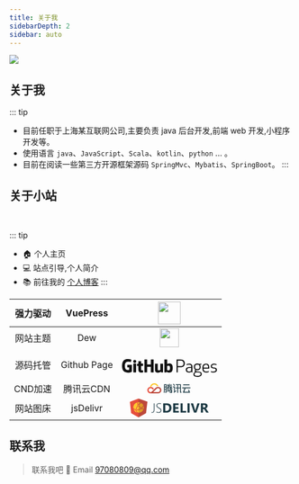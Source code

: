 ```yaml
---
title: 关于我
sidebarDepth: 2
sidebar: auto
---
```


![](https://cdn.jsdelivr.net/gh/hvnobug/assets/common/avatar.png)

## 关于我

::: tip
* 目前任职于上海某互联网公司,主要负责 java 后台开发,前端 web 开发,小程序开发等。
* 使用语言 `java`、`JavaScript`、`Scala`、`kotlin`、`python` ... 。
* 目前在阅读一些第三方开源框架源码 `SpringMvc`、`Mybatis`、`SpringBoot`。
:::

## 关于小站

<br/>

::: tip
* :house: 个人主页
* :computer: 站点引导,个人简介
* :books: 前往我的 [个人博客](https://blog.hvnobug.com)
:::

强力驱动 | VuePress |<a href="https://vuepress.vuejs.org/" target="_blank"><img src="http://caibaojian.com/vuepress/hero.png" height="40"/></a>
:----:|:----:|:----:
网站主题 | Dew | <a href="/pages/theme-document/"><img src="https://cdn.jsdelivr.net/gh/hvnobug/assets/common/avatar.png" height="34"/></a>
源码托管 | Github Page| <a href="https://pages.github.com/" target="_blank"><svg style="margin-top: 15px;" version="1.1" id="Layer_1" xmlns="http://www.w3.org/2000/svg" xmlns:xlink="http://www.w3.org/1999/xlink" x="0px" y="0px" width="169px" height="34px" viewBox="0 0 169 34" enable-background="new 0 0 169 34" xml:space="preserve"><path fill="#111111" d="M98.955,23.733h-2.081V0.78h7.009c5.723,0,7.682,3.305,7.682,6.886s-1.959,6.886-7.682,6.886h-4.927V23.733z M98.955,12.624h5.203c4.315,0,5.141-2.755,5.141-4.958s-0.827-4.958-5.141-4.958h-5.203V12.624z M119.193,10.023 c-2.05,0-3.397,0.367-4.591,0.765V8.951c1.347-0.581,3.122-0.826,4.591-0.826c4.591,0,5.785,2.081,5.785,5.141v10.466h-1.194 l-0.459-1.224c-1.377,1.01-3.091,1.53-4.621,1.53c-4.009,0-5.356-2.357-5.356-4.928c0-2.601,1.439-4.529,5.448-4.774l4.04-0.245 v-0.857C122.835,11.002,122.04,10.023,119.193,10.023z M118.642,15.991c-2.173,0.214-3.122,1.347-3.122,3.121 c0,1.377,0.337,3.03,3.244,3.03c1.653,0,2.754-0.46,4.07-1.224v-5.325L118.642,15.991z M131.71,19.449 c-0.337,0.336-0.582,0.765-0.582,1.132c0,0.765,0.367,1.102,1.163,1.193l5.203,0.612c2.877,0.306,4.193,1.439,4.193,4.101 c0,3.734-3.734,5.203-7.957,5.203c-4.285,0-6.855-1.255-6.855-4.621c0-2.081,1.439-3.459,3.153-4.04v-0.031 c-0.582-0.398-0.979-1.01-0.979-2.02c0-0.856,0.52-1.56,1.163-2.081c-1.836-1.01-2.448-2.877-2.448-5.019 c0-3.152,1.346-5.754,5.968-5.754c0.949,0,1.745,0.122,2.449,0.306h5.203v1.163l-2.571,0.735c0.643,0.979,0.887,2.203,0.887,3.55 c0,3.153-1.347,5.754-5.968,5.754C132.965,19.633,132.291,19.571,131.71,19.449z M132.597,23.58c-2.02,0.46-3.734,1.408-3.734,3.367 c0,2.265,1.714,2.908,4.866,2.908c3.061,0,5.937-0.765,5.937-3.367c0-1.561-0.735-2.173-2.601-2.388L132.597,23.58z M137.708,13.879 c0-2.02-0.398-3.887-3.979-3.887s-3.978,1.867-3.978,3.887s0.398,3.886,3.978,3.886S137.708,15.899,137.708,13.879z M149.206,8.125 c5.203,0,5.815,3.55,5.815,7.957v0.979h-10.1c0.123,2.662,0.827,5.081,4.285,5.081c2.203,0,3.55-0.214,5.05-0.857v1.836 c-1.714,0.765-3.55,0.918-5.05,0.918c-5.172,0-6.427-3.55-6.427-7.957S144.033,8.125,149.206,8.125z M144.921,15.317h7.957 c0-2.724-0.153-5.295-3.673-5.295C145.655,10.023,145.013,12.563,144.921,15.317z M163.191,14.95 c4.346,0.398,5.387,1.867,5.387,4.376c0,2.356-1.5,4.713-6.151,4.713c-1.469,0-3.581-0.368-4.56-0.765v-1.836 c0.949,0.336,2.418,0.704,4.591,0.704c3.183,0,4.04-1.347,4.04-2.785c0-1.408-0.429-2.387-3.458-2.632 c-4.438-0.398-5.356-1.959-5.356-4.07c0-2.173,1.408-4.529,5.723-4.529c1.438,0,3.06,0.183,4.407,0.765v1.837 c-1.193-0.398-2.387-0.704-4.438-0.704c-3.03,0-3.673,1.133-3.673,2.632C159.703,14.001,160.253,14.705,163.191,14.95z M17.184,10.327H9.687c-0.194,0-0.35,0.157-0.35,0.35v3.666c0,0.193,0.157,0.35,0.35,0.35h2.925v4.555c0,0-0.657,0.223-2.472,0.223 c-2.142,0-5.134-0.783-5.134-7.362c0-6.582,3.116-7.447,6.041-7.447c2.532,0,3.623,0.446,4.317,0.66 c0.218,0.067,0.42-0.15,0.42-0.344l0.837-3.541c0-0.09-0.031-0.199-0.134-0.274C16.204,0.963,14.484,0,10.139,0 C5.134,0,0,2.129,0,12.366c0,10.241,5.878,11.766,10.832,11.766c4.102,0,6.589-1.752,6.589-1.752c0.102-0.057,0.114-0.2,0.114-0.265 V10.678C17.535,10.484,17.378,10.327,17.184,10.327z M56.129,1.226c0-0.195-0.155-0.352-0.349-0.352h-4.221 c-0.193,0-0.349,0.157-0.349,0.352c0,0.001,0.001,8.158,0.001,8.158h-6.58V1.226c0-0.195-0.156-0.352-0.349-0.352h-4.221 c-0.192,0-0.349,0.157-0.349,0.352v22.095c0,0.194,0.157,0.353,0.349,0.353h4.221c0.193,0,0.349-0.158,0.349-0.353v-9.453h6.58 c0,0-0.012,9.452-0.012,9.453c0,0.194,0.157,0.353,0.349,0.353h4.232c0.193,0,0.348-0.158,0.349-0.353V1.226z M25.303,4.125 c0-1.52-1.218-2.748-2.722-2.748c-1.502,0-2.722,1.228-2.722,2.748c0,1.519,1.22,2.751,2.722,2.751 C24.085,6.876,25.303,5.644,25.303,4.125z M25.002,18.657c0-0.566,0-10.197,0-10.197c0-0.194-0.156-0.352-0.349-0.352h-4.208 c-0.192,0-0.365,0.199-0.365,0.393c0,0,0,12.27,0,14.613c0,0.429,0.268,0.556,0.614,0.556c0,0,1.796,0,3.792,0 c0.416,0,0.518-0.203,0.518-0.564C25.002,22.323,25.002,19.252,25.002,18.657z M72.511,8.141h-4.189 c-0.192,0-0.349,0.158-0.349,0.353v10.831c0,0-1.064,0.779-2.575,0.779c-1.511,0-1.911-0.685-1.911-2.165c0-1.48,0-9.444,0-9.444 c0-0.195-0.156-0.353-0.349-0.353h-4.251c-0.192,0-0.349,0.158-0.349,0.353c0,0,0,5.768,0,10.16c0,4.397,2.448,5.472,5.816,5.472 c2.763,0,4.991-1.526,4.991-1.526s0.106,0.804,0.154,0.9c0.048,0.096,0.173,0.19,0.309,0.19l2.705-0.012 c0.192,0,0.349-0.157,0.349-0.351L72.86,8.495C72.86,8.3,72.704,8.141,72.511,8.141z M84.19,7.645c-2.379,0-3.997,1.061-3.997,1.061 v-7.48c0-0.195-0.156-0.352-0.348-0.352h-4.233c-0.193,0-0.349,0.157-0.349,0.352v22.095c0,0.194,0.156,0.353,0.349,0.353 c0,0,2.937,0,2.937,0c0.132,0,0.232-0.069,0.306-0.188c0.073-0.118,0.178-1.018,0.178-1.018s1.732,1.64,5.009,1.64 c3.847,0,6.053-1.952,6.053-8.764C90.094,8.535,86.571,7.645,84.19,7.645z M82.538,20.091c-1.453-0.045-2.438-0.704-2.438-0.704 v-6.995c0,0,0.971-0.596,2.165-0.702c1.509-0.135,2.962,0.321,2.962,3.919C85.227,19.404,84.571,20.152,82.538,20.091z M37.058,8.106h-3.166c0,0-0.005-4.183-0.005-4.184c0-0.158-0.081-0.238-0.265-0.238h-4.315c-0.168,0-0.258,0.074-0.258,0.235v4.322 c0,0-2.162,0.522-2.309,0.564c-0.145,0.043-0.253,0.177-0.253,0.337v2.716c0,0.195,0.156,0.353,0.349,0.353h2.212 c0,0,0,2.841,0,6.535c0,4.858,3.404,5.335,5.702,5.335c1.05,0,2.305-0.338,2.513-0.414c0.125-0.045,0.198-0.175,0.198-0.317 l0.004-2.991c0-0.195-0.164-0.353-0.35-0.353c-0.184,0-0.657,0.076-1.142,0.076c-1.556,0-2.082-0.723-2.082-1.66 c0-0.935-0.001-6.211-0.001-6.211h3.167c0.193,0,0.349-0.158,0.349-0.353V8.458C37.407,8.263,37.25,8.106,37.058,8.106z"/></svg></a>
CND加速  | 腾讯云CDN | <a href="https://cloud.tencent.com/product/cdn"><svg id="图层_1" xmlns="http://www.w3.org/2000/svg" width="78" height="18" viewBox="0 0 78 18"><style>.st0{fill:#000}.st1{fill:#00a3ff}.st2{fill:#00c8dc}.st3{fill:#006eff}</style><g id="XMLID_25_"><path id="XMLID_38_" class="st0" d="M59.3 1.7h-8.9V3h2.7v4.8h-3.2v1.3h3.2V17h1.5V9.1H58v7.6h2.7v-1.3h-1.2V1.7h-.2zm-4.8 5.9V3H58v4.8h-3.4v-.2z"/><path id="XMLID_14_" class="st0" d="M34.5 13.3h7.1v1.3h-7.1z"/><path id="XMLID_33_" class="st0" d="M29.6 10.9c0 2.3-.1 4.2-.6 5.7 0 .1 0 .1.1.1h1.3c.5-2.2.5-4 .5-5.3h1.8v4h-1.2c-.1 0-.1 0-.1.1l.4 1.2h2.3v-15h-4.4l-.1 9.2zm1.4-.6v-3h1.8v3.2H31v-.2zM32.8 3v3.1H31V3h1.8z"/><path id="XMLID_30_" class="st0" d="M42.1 7h1.7V5.8h-5.1c.1-.4.2-.9.5-1.2h4.4V3.4h-1.2c.1-.7.5-1.6.5-1.6 0-.1 0-.1-.1-.1h-1.1l-.5 1.7h-1.6c.1-.7.2-1.5.4-2.2 0-.1 0-.1-.1-.1h-1.2c-.1.9-.2 1.7-.5 2.4h-.9l-.5-1.7h-1.1c-.1 0-.1 0-.1.1s.2.9.5 1.6h-1.2v1.2h2.8c-.1.4-.2.9-.5 1.2h-2.7v1.2h2.1c-.9 1.2-1.7 1.7-2.1 2v1.3c0 .1.1.1.2 0 .4-.1.9-.5 1.2-.9h4.9v1.8H37l.1-1.1c0-.1 0-.1-.1-.1h-1.2l-.1 2.2c0 .1 0 .1.1.1h6.6v3.2h-2.9c-.1 0-.1 0-.1.1l.4 1.2H44v-5.6h-1.6V8.9c.6.5 1.2 1 1.8 1.2.1.1.2.1.2 0V8.8c-.6-.2-1.5-.7-2.3-1.8zm-1.6 0c.2.5.6 1 1 1.3h-4.3c.4-.4.6-.9 1-1.3h2.3z"/><path id="XMLID_8_" class="st0" d="M51.2 12.4l-2.4 1.8V5.8h-3.2v1.5h1.8v8.1c-.5.4-.9.5-.9.5l.9 1.1 3.9-2.9-.1-1.7c.3 0 .2-.1 0 0z"/><path id="XMLID_7_" class="st0" d="M47.6 4.5H49c.2 0 .2-.1.2-.1l-2-3.1h-1.5l-.1.1c.1.1 2 3.1 2 3.1z"/><path id="XMLID_6_" class="st0" d="M63.6 2h11.2v1.5H63.6z"/><path id="XMLID_5_" class="st0" d="M67.7 8.9h8.8V7.4H62v1.5h4c-.9 2.2-2.8 7.6-2.9 7.7 0 .1 0 .1.1.1h12.5c.1 0 .1-.1.1-.1L74 11.7h-1.5c-.1 0-.1.1-.1.1 0 .1 1.3 3.5 1.3 3.5h-8.2l2.2-6.4z"/></g><g id="XMLID_19_"><path id="XMLID_22_" class="st1" d="M21.5 14.7c-.4.4-1.2 1-2.6 1h-8.6c2.6-2.5 4.8-4.6 5-4.8.2-.2.7-.7 1.2-1.1 1-.9 1.8-1 2.5-1 1 0 1.8.4 2.5 1 1.4 1.3 1.4 3.6 0 4.9m1.7-6.5c-1-1.1-2.5-1.8-4.1-1.8-1.4 0-2.6.5-3.7 1.3-.4.4-1 .8-1.5 1.4-.4.4-9 8.8-9 8.8.5.1 1.1.1 1.6.1h10.9c.8 0 1.4 0 2-.1 1.3-.1 2.6-.6 3.7-1.6 2.3-2.2 2.3-5.9.1-8.1z"/><path id="XMLID_2_" class="st2" d="M9.2 7.6C8.1 6.8 7 6.4 5.7 6.4c-1.6 0-3.1.7-4.1 1.8-2.2 2.3-2.2 5.9.1 8.2 1 .9 2 1.4 3.2 1.5l2.3-2.2H5.9c-1.3-.1-2.1-.5-2.6-1-1.4-1.4-1.4-3.6-.1-5 .7-.7 1.5-1 2.5-1 .6 0 1.5.1 2.4 1 .4.4 1.5 1.2 1.9 1.6h.1l1.5-1.5v-.1c-.7-.7-1.8-1.6-2.4-2.1"/><path id="XMLID_1_" class="st3" d="M19.7 5.1c-1.1-3-4-5.1-7.3-5.1-3.9 0-7 2.9-7.6 6.5.3 0 .6-.1 1-.1s.9.1 1.3.1c.5-2.5 2.7-4.3 5.3-4.3 2.2 0 4.1 1.3 5 3.2 0 0 .1.1.1 0 .7-.1 1.5-.3 2.2-.3 0 .1 0 .1 0 0"/></g></svg></a>
网站图床 | jsDelivr |<a href="https://www.jsdelivr.com/"><svg viewBox="0 0 140 34" width="140" height="34" xmlns="http://www.w3.org/2000/svg"><style type="text/css">.st0{fill:#1E3B45;}.st1{fill:#BD483B;}.st2{fill:#E64E3D;}		.st3{fill:#FEC82F;}.st4{fill:#DF9C26;}</style><g><g><g><path class="st0" d="M43.616,19.576c0,4.005-1.389,6.008-4.168,6.008c-0.432,0-0.853-0.059-1.261-0.174v-1.112 c0.455,0.154,0.883,0.232,1.285,0.232c1.065,0,1.833-0.404,2.304-1.209c0.471-0.807,0.706-2.063,0.706-3.769V8.693h1.134V19.576z "/><path class="st0" d="M47.065,24.705v-1.309c1.188,0.756,2.393,1.135,3.612,1.135c1.296,0,2.28-0.268,2.952-0.805 c0.671-0.537,1.007-1.288,1.007-2.251c0-0.85-0.226-1.528-0.678-2.032c-0.451-0.506-1.429-1.194-2.935-2.067 c-1.682-0.979-2.747-1.799-3.195-2.46c-0.447-0.66-0.671-1.422-0.671-2.286c0-1.172,0.455-2.169,1.366-2.988 c0.911-0.817,2.126-1.227,3.647-1.227c0.988,0,1.975,0.166,2.963,0.498v1.204c-0.972-0.44-2.011-0.66-3.113-0.66 c-1.127,0-2.02,0.287-2.681,0.858c-0.659,0.571-0.99,1.297-0.99,2.177c0,0.848,0.226,1.524,0.677,2.026 c0.452,0.5,1.426,1.184,2.923,2.048c1.551,0.881,2.584,1.663,3.097,2.345c0.514,0.684,0.77,1.469,0.77,2.356 c0,1.274-0.442,2.311-1.325,3.114c-0.884,0.803-2.133,1.204-3.746,1.204c-0.572,0-1.229-0.09-1.973-0.266 C48.027,25.141,47.459,24.936,47.065,24.705z"/>				<path class="st0" d="M59.104,25.295V8.693h5.881c5.895,0,8.844,2.698,8.844,8.093c0,2.585-0.805,4.65-2.413,6.194 c-1.61,1.543-3.753,2.315-6.431,2.315H59.104z M62.844,11.739v10.522h1.852c1.621,0,2.892-0.485,3.814-1.458 c0.922-0.973,1.383-2.296,1.383-3.97c0-1.583-0.457-2.827-1.372-3.734c-0.914-0.907-2.199-1.36-3.85-1.36H62.844z"/><path class="st0" d="M86.841,25.295h-9.957V8.693h9.574v3.046h-5.834v3.693h5.43v3.032h-5.43v3.796h6.217V25.295z"/>				<path class="st0" d="M99.893,25.295h-9.887V8.693h3.74v13.568h6.147V25.295z"/>				<path class="st0" d="M105.989,8.693v16.602h-3.74V8.693H105.989z"/>				<path class="st0" d="M123.834,8.693l-5.719,16.602h-4.236l-5.651-16.602h4.029l3.462,11.553c0.186,0.625,0.297,1.178,0.336,1.657 h0.068c0.055-0.518,0.174-1.084,0.36-1.702l3.439-11.508H123.834z"/>				<path class="st0" d="M140,25.295h-4.295l-2.581-4.273c-0.193-0.322-0.379-0.613-0.555-0.868 c-0.178-0.254-0.358-0.473-0.539-0.654c-0.182-0.18-0.369-0.321-0.567-0.416c-0.197-0.096-0.41-0.145-0.643-0.145h-1.006v6.356 h-3.74V8.693h5.926c4.029,0,6.043,1.506,6.043,4.515c0,0.578-0.088,1.114-0.266,1.604c-0.178,0.49-0.428,0.932-0.752,1.325 c-0.324,0.395-0.717,0.733-1.176,1.02c-0.459,0.285-0.969,0.508-1.534,0.67v0.047c0.248,0.076,0.486,0.203,0.719,0.375 c0.231,0.174,0.455,0.377,0.67,0.61c0.217,0.231,0.424,0.479,0.619,0.746c0.197,0.266,0.377,0.526,0.539,0.782L140,25.295z  M129.815,11.495v4.619h1.62c0.803,0,1.448-0.231,1.932-0.694c0.494-0.471,0.742-1.053,0.742-1.749 c0-1.45-0.87-2.177-2.605-2.177H129.815z"/>			</g>		</g>		<g>			<polygon class="st1" points="15.386,0.338 12.28,11.376 12.28,11.48 12.28,22.519 15.386,33.662 15.386,33.662 18.58,22.519 18.58,11.48 18.58,11.376 15.386,0.338"/>			<g>				<g>					<polyline class="st2" points="15.386,0.338 0,5.88 2.186,26.372 15.386,33.662"/>					<polyline class="st1" points="15.386,33.662 28.654,26.297 31.137,5.807 15.386,0.338"/>				</g>				<g>					<path class="st3" d="M12.594,25.088c-1.514-0.473-2.864-1.317-3.94-2.431l-0.003-0.002c-0.131-0.137-0.257-0.274-0.381-0.418 c-0.838-0.979-1.478-2.13-1.857-3.396c0.251,0.233,0.518,0.447,0.796,0.647l0,0c0.003,0.008,0.008,0.016,0.011,0.027 c-0.003-0.012-0.008-0.02-0.011-0.027c0.398,0.279,0.822,0.526,1.269,0.737c0.141,0.064,0.282,0.125,0.427,0.186 c0.177,0.07,0.36,0.135,0.542,0.195c0.011,0.006,0.024,0.006,0.035,0.01c0.032,0.012,0.065,0.023,0.097,0.033 c0.074,0.756,0.649,1.372,1.39,1.504C11.256,23.31,11.802,24.299,12.594,25.088z"/>					<path class="st3" d="M13.174,11.794c0,0.324,0.088,0.627,0.243,0.883c-1.25,1.753-2.108,3.656-2.479,5.539 c-0.041,0.209-0.077,0.416-0.105,0.619c-0.429,0.113-0.79,0.393-1.016,0.762c-0.013,0-0.024-0.004-0.035-0.01 c-0.023-0.006-0.04-0.014-0.061-0.021c-0.142-0.045-0.281-0.098-0.417-0.152c-0.204-0.08-0.403-0.174-0.598-0.272 c-0.663-0.338-1.26-0.772-1.781-1.291c-0.11-0.111-0.213-0.219-0.311-0.332L6.573,17.47c-0.038-0.045-0.078-0.092-0.115-0.137 c-0.017-0.021-0.032-0.039-0.047-0.059c-0.014-0.018-0.024-0.031-0.037-0.045c-0.005-0.01-0.013-0.016-0.017-0.023 c-0.02-0.022-0.037-0.047-0.053-0.068c-0.008-0.012-0.017-0.022-0.023-0.029c-0.001-0.004-0.002-0.004-0.004-0.008 c-0.013-0.014-0.024-0.033-0.037-0.049c-0.055-0.072-0.107-0.149-0.157-0.225c-0.009-0.012-0.019-0.024-0.025-0.039 c-0.006-0.006-0.015-0.018-0.02-0.027c-0.014-0.203-0.02-0.408-0.02-0.617c0-1.882,0.557-3.636,1.512-5.105 c0.113-0.176,0.235-0.348,0.361-0.514c0.12-0.16,0.245-0.319,0.374-0.467c1.126-1.317,2.61-2.315,4.299-2.847 c0.026,0.182,0.059,0.367,0.095,0.553c0.192,0.967,0.513,1.942,0.949,2.898C13.337,10.962,13.174,11.36,13.174,11.794z"/><path class="st3" d="M12.176,20.479c0,0.221-0.079,0.424-0.212,0.58c-0.029,0.037-0.061,0.068-0.096,0.1 c-0.161,0.141-0.368,0.225-0.596,0.225c-0.173,0-0.335-0.049-0.472-0.135c-0.147-0.09-0.265-0.219-0.342-0.375 c-0.058-0.121-0.089-0.252-0.089-0.395c0-0.26,0.11-0.494,0.286-0.658c0.029-0.027,0.06-0.051,0.091-0.074 c0.148-0.107,0.331-0.17,0.526-0.17c0.206,0,0.395,0.068,0.546,0.186c0.085,0.063,0.155,0.139,0.213,0.229 C12.125,20.129,12.176,20.299,12.176,20.479z"/>					<path class="st3" d="M15.777,11.794c0,0.147-0.032,0.281-0.094,0.403c-0.148,0.299-0.456,0.502-0.808,0.502 c-0.044,0-0.087-0.002-0.128-0.006c-0.008-0.004-0.016-0.004-0.025-0.006c-0.383-0.066-0.684-0.369-0.741-0.756 c-0.007-0.043-0.01-0.09-0.01-0.137c0-0.102,0.017-0.201,0.05-0.295c0.123-0.354,0.46-0.606,0.854-0.606h0.002 c0.012,0,0.024,0,0.036,0c0.392,0.018,0.72,0.285,0.827,0.645C15.765,11.62,15.777,11.706,15.777,11.794z"/>					<path class="st4" d="M24.752,16.143c0,0.907-0.129,1.782-0.368,2.61c-0.799-0.211-1.606-0.52-2.4-0.914 c0.022-0.109,0.033-0.221,0.033-0.336c0-0.225-0.044-0.442-0.125-0.639c0.031-0.029,0.064-0.061,0.095-0.094 c0.957-0.977,1.763-2.055,2.404-3.212C24.625,14.379,24.752,15.248,24.752,16.143z"/>					<path class="st4" d="M23.881,12.196c-0.063,0.139-0.131,0.277-0.201,0.416c-0.627,1.235-1.455,2.382-2.459,3.407 c-0.009,0.01-0.02,0.02-0.028,0.027c-0.255-0.156-0.557-0.244-0.879-0.244c-0.375,0-0.722,0.123-1.004,0.328 c-0.514-0.404-1.011-0.848-1.49-1.327c-0.608-0.604-1.157-1.247-1.647-1.909c0.252-0.297,0.405-0.68,0.405-1.102 c0-0.313-0.087-0.61-0.237-0.862c1.21-1.163,2.547-2.106,3.917-2.788C21.83,9.103,23.099,10.514,23.881,12.196z"/>					<path class="st4" d="M21.217,17.503c0,0.379-0.23,0.701-0.556,0.836c-0.108,0.045-0.225,0.07-0.348,0.07 c-0.063,0-0.125-0.008-0.185-0.02c-0.385-0.082-0.681-0.408-0.715-0.805c0.011-0.01,0.021-0.016,0.028-0.022 c-0.01-0.008-0.021-0.014-0.03-0.023c-0.001-0.012-0.001-0.022-0.001-0.037c0-0.389,0.25-0.723,0.601-0.85 c0.095-0.033,0.196-0.053,0.302-0.053c0.09,0,0.179,0.014,0.262,0.039c0.346,0.105,0.606,0.412,0.64,0.785 C21.217,17.45,21.217,17.478,21.217,17.503z"/>					<path class="st4" d="M21.452,18.767c-0.301,0.274-0.7,0.44-1.139,0.44c-0.351,0-0.677-0.107-0.949-0.289 c-0.039,0.025-0.078,0.051-0.115,0.072c-1.233,0.781-2.538,1.352-3.864,1.698v4.824c3.887,0,7.222-2.37,8.64-5.744 C23.166,19.531,22.302,19.195,21.452,18.767z"/>					<path class="st3" d="M15.386,20.688c-0.793,0.205-1.591,0.33-2.385,0.367c-0.042,0.002-0.086,0.006-0.128,0.008 c-0.151,0.41-0.454,0.744-0.839,0.94c0.245,0.909,0.688,1.698,1.319,2.327c0.524,0.524,1.162,0.92,1.891,1.18 c0.046,0,0.093,0.002,0.142,0.002V20.688z"/>					<path class="st4" d="M18.612,17.503c0-0.172,0.026-0.34,0.074-0.498c-0.562-0.44-1.106-0.92-1.625-1.442 c-0.614-0.614-1.172-1.262-1.675-1.934v5.946c1.124-0.324,2.235-0.823,3.291-1.489c0.009-0.006,0.02-0.014,0.03-0.022 C18.646,17.89,18.612,17.7,18.612,17.503z"/>					<path class="st3" d="M15.386,13.629c-0.045-0.059-0.091-0.113-0.132-0.174c-0.123,0.029-0.249,0.043-0.378,0.043 c-0.227,0-0.441-0.045-0.637-0.123c-1.134,1.606-1.912,3.341-2.25,5.049c-0.032,0.162-0.059,0.32-0.083,0.475 c0.477,0.195,0.848,0.596,0.996,1.092c0.016-0.004,0.029-0.004,0.046-0.004c0.809-0.039,1.627-0.18,2.438-0.412V13.629z"/>					<path class="st4" d="M15.386,6.778v3.394c0.048,0.016,0.098,0.033,0.145,0.055c1.106-1.073,2.316-1.979,3.573-2.681 C17.964,7.05,16.705,6.778,15.386,6.778z"/>					<path class="st3" d="M15.386,6.778c-0.608,0-1.201,0.055-1.773,0.168c0.025,0.197,0.06,0.404,0.101,0.606 c0.168,0.86,0.449,1.725,0.829,2.575c0.106-0.02,0.219-0.033,0.333-0.033c0.178,0,0.347,0.027,0.51,0.078V6.778z"/></g></g></g></g></svg></a>  


## 联系我

> 联系我吧
> 💌 Email [97080809@qq.com](mailto:97080809@qq.com)
